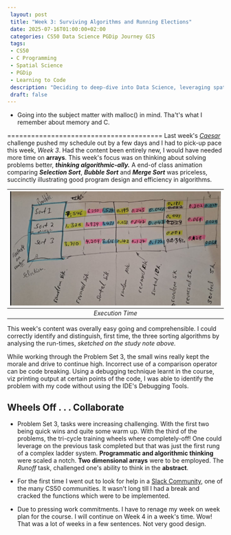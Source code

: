 ```yaml
---
 layout: post
 title: "Week 3: Surviving Algorithms and Running Elections"
 date: 2025-07-16T01:00:00+02:00
 categories: CS50 Data Science PGDip Journey GIS
 tags: 
 - CS50
 - C Programming
 - Spatial Science
 - PGDip
 - Learning to Code
 description: "Deciding to deep-dive into Data Science, leveraging spatial data expertise and writing about the break." 
 draft: false
--- 
```


- Going into the subject matter with malloc() in mind. Tha't's what I remember about memory and C.


=======================================
Last week's [*Caesar*](https://en.wikipedia.org/wiki/Caesar_cipher) challenge pushed my schedule out by a few days and I had to pick-up pace this week, *Week 3*. Had the content been entirely new, I would have needed more time on **arrays**. This week's focus was on thinking about solving problems better, ***thinking algorithmic-ally.*** A end-of class animation comparing ***Selection Sort***, ***Bubble Sort*** and  ***Merge Sort*** was priceless, succinctly illustrating good program design and efficiency in algorithms.

| <img src="/images/run-times.PNG" alt="Run Times"/> |
|:--:|
| *Execution Time* |

This week's content was overally easy going and comprehensible. I could correctly identify and distinguish, first time, the three sorting algorithms  by analysing the run-times, *sketched on the study note above.*

While working through the Problem Set 3, the small wins really kept the morale and drive to continue high. Incorrect use of a comparison operator can be code breaking. Using a debugging technique learnt in the course, viz printing output at certain points of the code, I was able to identify the problem with my code without using the IDE's Debugging Tools.

## Wheels Off . . . Collaborate

- Problem Set 3, tasks were increasing challenging. With the first two being quick wins and quite some warm up. With the third of the problems, the tri-cycle training wheels where completely-off! One could leverage on the previous task completed but that was just the first rung of a complex ladder system.  **Programmatic and algorithmic thinking** were scaled a notch. **Two dimensional arrays** were to be employed. The *Runoff* task, challenged one's ability to think in the **abstract**.

- For the first time I went out to look for help in a [Slack Community](https://cs50.edx.org/slack), one of the many CS50 communities. It wasn't long till I had a break and cracked the functions which were to be implemented.

-  Due to pressing work commitments. I have to renage my week on week plan for the course. I will continue on Week 4 in a week's time. Wow! That was a lot of weeks in a few sentences. Not very good design.
<!--stackedit_data:
eyJoaXN0b3J5IjpbOTQ5NDc0NDQ1XX0=
-->